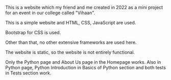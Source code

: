 This is a website which my friend and me created in 2022 as a mini project for an event in our college called "Vihaan".

This is a simple website and HTML, CSS, JavaScript are used. 

Bootstrap for CSS is used.

Other than that, no other extensive frameworks are used here.

The website is static, so the website is not entirely functional.

Only the Python page and About Us page in the Homepage works. Also in Python page, Python Introduction in Basics of Python section and both tests in Tests section work.
